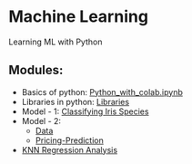 # Machine Learning
Learning ML with Python

## Modules:

* Basics of python: [Python_with_colab.ipynb](https://colab.research.google.com/github/YahyaHussain/Python/blob/main/Python_with_colab.ipynb)
* Libraries in python: [Libraries](https://colab.research.google.com/github/YahyaHussain/Python/blob/main/Libraries.ipynb)
* Model - 1: [Classifying Iris Species](https://colab.research.google.com/github/YahyaHussain/Machine-Learning/blob/main/Classifying_Iris_Species.ipynb)
* Model - 2:
  * [Data](https://github.com/YahyaHussain/Machine-Learning/blob/main/Delhi_house_data.csv)
  * [Pricing-Prediction](https://github.com/YahyaHussain/Machine-Learning/blob/main/Price_Prediction.ipynb)
* [KNN Regression Analysis](https://github.com/YahyaHussain/Machine-Learning/blob/main/KNN_Regression_Analysis.ipynb)
